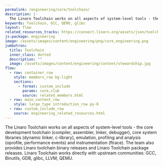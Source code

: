 ```yaml
---
permalink: /engineering/core/toolchain/
description: |-
  The Linaro Toolchain works on all aspects of system-level tools - the core development toolchain (compiler, assembler, linker, debugger), core system libraries (dynamic linker, c-library), emulation, profiling and analysis (oprofile, performance events) and instrumentation (ftrace).
keywords: Toolchain, GCC, QEMU, glibc
layout: flow
related_resources_tracks: https://connect.linaro.org/assets/json/toolchain.json
js-package: engineering
image: /assets/images/content/engineering/png/core_engineering.png
jumbotron:
  title: Toolchain
  inner_class: dotted
  description: ""
  image: /assets/images/content/engineering/context/stewardship.jpg
flow:
  - row: container_row
    style: members_row bg-light
    sections:
      - format: custom_include
        params: core,club
        source: related_members.html
  - row: main_content_row
    style: large_type introduction_row py-0
  - row: custom_include_row
    source: engineering_related_resources.html
---
```


The Linaro Toolchain works on all aspects of system-level tools - the core development toolchain (compiler, assembler, linker, debugger), core system libraries (dynamic linker, c-library), emulation, profiling and analysis (oprofile, performance events) and instrumentation (ftrace). The team also provides Linaro toolchain binary releases and Linaro Toolchain package releases. Linaro Toolchain works directly with upstream communities: GCC, Binutils, GDB, glibc, LLVM, QEMU.
